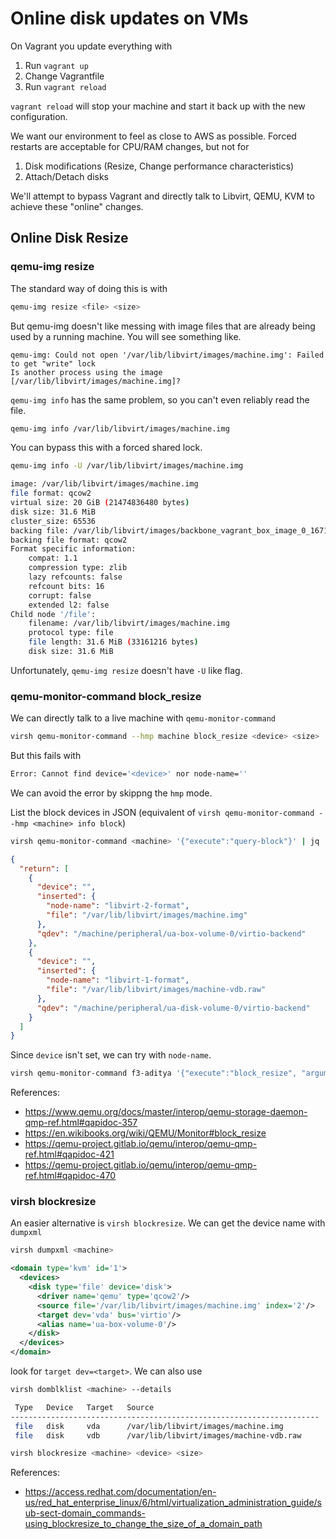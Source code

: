 # Online disk updates on VMs

On Vagrant you update everything with

1. Run `vagrant up`
2. Change Vagrantfile
3. Run `vagrant reload`

`vagrant reload` will stop your machine and start it back up with the new configuration.

We want our environment to feel as close to AWS as possible. Forced restarts are acceptable for CPU/RAM changes, but not for

1. Disk modifications (Resize, Change performance characteristics)
2. Attach/Detach disks

We'll attempt to bypass Vagrant and directly talk to Libvirt, QEMU, KVM to achieve these "online" changes.

## Online Disk Resize

### qemu-img resize

The standard way of doing this is with

```sh
qemu-img resize <file> <size>
```

But qemu-img doesn't like messing with image files that are already being used by a running machine. You will see something like.

```
qemu-img: Could not open '/var/lib/libvirt/images/machine.img': Failed to get "write" lock
Is another process using the image [/var/lib/libvirt/images/machine.img]?
```

`qemu-img info` has the same problem, so you can't even reliably read the file.

```sh
qemu-img info /var/lib/libvirt/images/machine.img
```

You can bypass this with a forced shared lock.

```sh
qemu-img info -U /var/lib/libvirt/images/machine.img
```

```sh
image: /var/lib/libvirt/images/machine.img
file format: qcow2
virtual size: 20 GiB (21474836480 bytes)
disk size: 31.6 MiB
cluster_size: 65536
backing file: /var/lib/libvirt/images/backbone_vagrant_box_image_0_1671079657_box.img
backing file format: qcow2
Format specific information:
    compat: 1.1
    compression type: zlib
    lazy refcounts: false
    refcount bits: 16
    corrupt: false
    extended l2: false
Child node '/file':
    filename: /var/lib/libvirt/images/machine.img
    protocol type: file
    file length: 31.6 MiB (33161216 bytes)
    disk size: 31.6 MiB
```

Unfortunately, `qemu-img resize` doesn't have `-U` like flag.

### qemu-monitor-command block_resize

We can directly talk to a live machine with `qemu-monitor-command`

```sh
virsh qemu-monitor-command --hmp machine block_resize <device> <size>
```

But this fails with

```sh
Error: Cannot find device='<device>' nor node-name=''
```

We can avoid the error by skippng the `hmp` mode.

List the block devices in JSON (equivalent of `virsh qemu-monitor-command --hmp <machine> info block`)

```sh
virsh qemu-monitor-command <machine> '{"execute":"query-block"}' | jq
```

```json
{
  "return": [
    {
      "device": "",
      "inserted": {
        "node-name": "libvirt-2-format",
        "file": "/var/lib/libvirt/images/machine.img"
      },
      "qdev": "/machine/peripheral/ua-box-volume-0/virtio-backend"
    },
    {
      "device": "",
      "inserted": {
        "node-name": "libvirt-1-format",
        "file": "/var/lib/libvirt/images/machine-vdb.raw"
      },
      "qdev": "/machine/peripheral/ua-disk-volume-0/virtio-backend"
    }
  ]
}
```

Since `device` isn't set, we can try with `node-name`.

```sh
virsh qemu-monitor-command f3-aditya '{"execute":"block_resize", "arguments": {"size": 21474836480, "node-name": "libvirt-2-format"}}'
```

References:

- https://www.qemu.org/docs/master/interop/qemu-storage-daemon-qmp-ref.html#qapidoc-357
- https://en.wikibooks.org/wiki/QEMU/Monitor#block_resize
- https://qemu-project.gitlab.io/qemu/interop/qemu-qmp-ref.html#qapidoc-421
- https://qemu-project.gitlab.io/qemu/interop/qemu-qmp-ref.html#qapidoc-470

### virsh blockresize

An easier alternative is `virsh blockresize`. We can get the device name with `dumpxml`

```sh
virsh dumpxml <machine>
```

```xml
<domain type='kvm' id='1'>
  <devices>
    <disk type='file' device='disk'>
      <driver name='qemu' type='qcow2'/>
      <source file='/var/lib/libvirt/images/machine.img' index='2'/>
      <target dev='vda' bus='virtio'/>
      <alias name='ua-box-volume-0'/>
    </disk>
  </devices>
</domain>
```

look for `target dev=<target>`. We can also use

```sh
virsh domblklist <machine> --details
```

```sh
 Type   Device   Target   Source
---------------------------------------------------------------------
 file   disk     vda      /var/lib/libvirt/images/machine.img
 file   disk     vdb      /var/lib/libvirt/images/machine-vdb.raw
```

```sh
virsh blockresize <machine> <device> <size>
```

References:

- https://access.redhat.com/documentation/en-us/red_hat_enterprise_linux/6/html/virtualization_administration_guide/sub-sect-domain_commands-using_blockresize_to_change_the_size_of_a_domain_path
